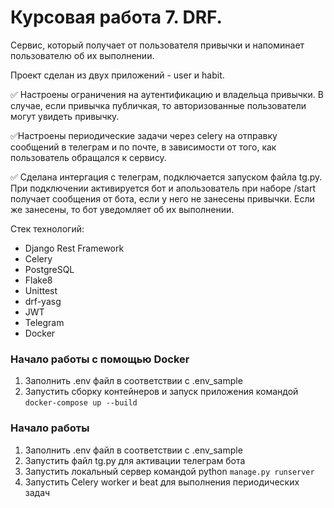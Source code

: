 Курсовая работа 7. DRF.
=======================
Сервис, который получает от пользователя привычки и напоминает пользователю об их выполнении.

Проект сделан из двух приложений - user и habit.

:white_check_mark: Настроены ограничения на аутентификацию и владельца привычки. В случае, если привычка публичкая, то авторизованные пользователи могут увидеть привычку.

:white_check_mark:Настроены периодические задачи через celery на отправку сообщений в телеграм и по почте, в зависимости от того, как пользователь обращался к сервису.

:white_check_mark: Сделана интергация с телеграм, подключается запуском файла tg.py. При подключении активируется бот и апользователь при наборе /start получает сообщения от бота, если у него не занесены привычки. Если же занесены, то бот уведомляет об их выполнении.

Стек технологий:

- Django Rest Framework
- Celery
- PostgreSQL
- Flake8
- Unittest
- drf-yasg
- JWT
- Telegram
- Docker

### Начало работы с помощью Docker
1. Заполнить .env файл в соответствии с .env_sample
2. Запустить сборку контейнеров и запуск приложения командой `docker-compose up --build`

### Начало работы
1. Заполнить .env файл в соответствии с .env_sample
2. Запустить файл tg.py для активации телеграм бота
3. Запустить локальный сервер командой python `manage.py runserver`
4. Запустить Celery worker и beat для выполнения периодических задач
